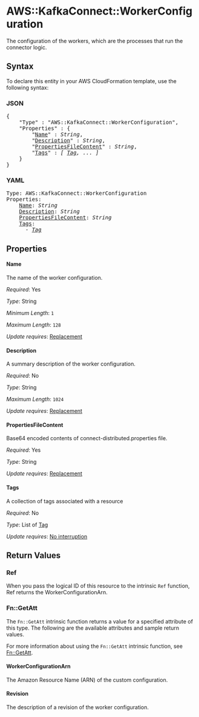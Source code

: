 # AWS::KafkaConnect::WorkerConfiguration

The configuration of the workers, which are the processes that run the connector logic.

## Syntax

To declare this entity in your AWS CloudFormation template, use the following syntax:

### JSON

<pre>
{
    "Type" : "AWS::KafkaConnect::WorkerConfiguration",
    "Properties" : {
        "<a href="#name" title="Name">Name</a>" : <i>String</i>,
        "<a href="#description" title="Description">Description</a>" : <i>String</i>,
        "<a href="#propertiesfilecontent" title="PropertiesFileContent">PropertiesFileContent</a>" : <i>String</i>,
        "<a href="#tags" title="Tags">Tags</a>" : <i>[ <a href="tag.md">Tag</a>, ... ]</i>
    }
}
</pre>

### YAML

<pre>
Type: AWS::KafkaConnect::WorkerConfiguration
Properties:
    <a href="#name" title="Name">Name</a>: <i>String</i>
    <a href="#description" title="Description">Description</a>: <i>String</i>
    <a href="#propertiesfilecontent" title="PropertiesFileContent">PropertiesFileContent</a>: <i>String</i>
    <a href="#tags" title="Tags">Tags</a>: <i>
      - <a href="tag.md">Tag</a></i>
</pre>

## Properties

#### Name

The name of the worker configuration.

_Required_: Yes

_Type_: String

_Minimum Length_: <code>1</code>

_Maximum Length_: <code>128</code>

_Update requires_: [Replacement](https://docs.aws.amazon.com/AWSCloudFormation/latest/UserGuide/using-cfn-updating-stacks-update-behaviors.html#update-replacement)

#### Description

A summary description of the worker configuration.

_Required_: No

_Type_: String

_Maximum Length_: <code>1024</code>

_Update requires_: [Replacement](https://docs.aws.amazon.com/AWSCloudFormation/latest/UserGuide/using-cfn-updating-stacks-update-behaviors.html#update-replacement)

#### PropertiesFileContent

Base64 encoded contents of connect-distributed.properties file.

_Required_: Yes

_Type_: String

_Update requires_: [Replacement](https://docs.aws.amazon.com/AWSCloudFormation/latest/UserGuide/using-cfn-updating-stacks-update-behaviors.html#update-replacement)

#### Tags

A collection of tags associated with a resource

_Required_: No

_Type_: List of <a href="tag.md">Tag</a>

_Update requires_: [No interruption](https://docs.aws.amazon.com/AWSCloudFormation/latest/UserGuide/using-cfn-updating-stacks-update-behaviors.html#update-no-interrupt)

## Return Values

### Ref

When you pass the logical ID of this resource to the intrinsic `Ref` function, Ref returns the WorkerConfigurationArn.

### Fn::GetAtt

The `Fn::GetAtt` intrinsic function returns a value for a specified attribute of this type. The following are the available attributes and sample return values.

For more information about using the `Fn::GetAtt` intrinsic function, see [Fn::GetAtt](https://docs.aws.amazon.com/AWSCloudFormation/latest/UserGuide/intrinsic-function-reference-getatt.html).

#### WorkerConfigurationArn

The Amazon Resource Name (ARN) of the custom configuration.

#### Revision

The description of a revision of the worker configuration.
